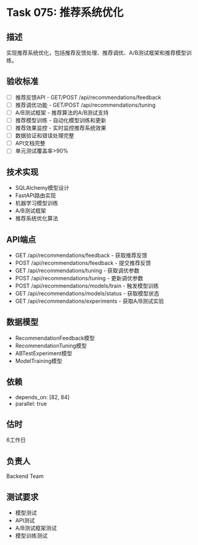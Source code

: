 # Task 075: 推荐系统优化

## 描述
实现推荐系统优化，包括推荐反馈处理、推荐调优、A/B测试框架和推荐模型训练。

## 验收标准
- [ ] 推荐反馈API - GET/POST /api/recommendations/feedback
- [ ] 推荐调优功能 - GET/POST /api/recommendations/tuning
- [ ] A/B测试框架 - 推荐算法的A/B测试支持
- [ ] 推荐模型训练 - 自动化模型训练和更新
- [ ] 推荐效果监控 - 实时监控推荐系统效果
- [ ] 数据验证和错误处理完整
- [ ] API文档完整
- [ ] 单元测试覆盖率>90%

## 技术实现
- SQLAlchemy模型设计
- FastAPI路由实现
- 机器学习模型训练
- A/B测试框架
- 推荐系统优化算法

## API端点
- GET /api/recommendations/feedback - 获取推荐反馈
- POST /api/recommendations/feedback - 提交推荐反馈
- GET /api/recommendations/tuning - 获取调优参数
- POST /api/recommendations/tuning - 更新调优参数
- POST /api/recommendations/models/train - 触发模型训练
- GET /api/recommendations/models/status - 获取模型状态
- GET /api/recommendations/experiments - 获取A/B测试实验

## 数据模型
- RecommendationFeedback模型
- RecommendationTuning模型
- ABTestExperiment模型
- ModelTraining模型

## 依赖
- depends_on: [82, 84]
- parallel: true

## 估时
6工作日

## 负责人
Backend Team

## 测试要求
- 模型测试
- API测试
- A/B测试框架测试
- 模型训练测试